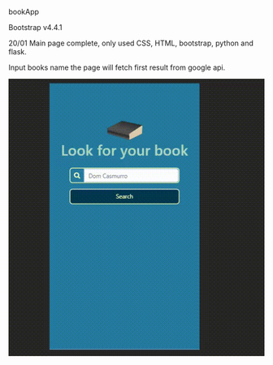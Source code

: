 bookApp

Bootstrap  v4.4.1


20/01
Main page complete, only used CSS, HTML, bootstrap, python and flask.

Input books name the page will fetch first result from google api.


![](main.gif)
